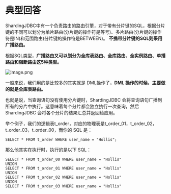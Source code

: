 # 典型回答

ShardingJDBC中有一个负责路由的路由引擎，对于带有分片键的SQL，根据分片键的不同可以划分为单片路由(分片键的操作符是等号)、多片路由(分片键的操作符是IN)和范围路由(分片键的操作符是BETWEEN)。 **不携带分片键的SQL则采用广播路由。**

根据SQL类型，**广播路由又可以划分为全库表路由、全库路由、全实例路由、单播路由和阻断路由这5种类型。**

![image.png](https://cdn.nlark.com/yuque/0/2024/png/5378072/1716628862663-ea6c457d-ea08-4445-96b2-2275b0ac36ff.png#averageHue=%23f9f9f8&clientId=ua179908c-94de-4&from=paste&height=775&id=uc0c744be&originHeight=775&originWidth=1046&originalType=binary&ratio=1&rotation=0&showTitle=false&size=127402&status=done&style=none&taskId=ude2ae0d3-661b-48b6-ac7b-9f51d5e8cf4&title=&width=1046)

一般来说，我们用的是比较多的其实就是 DML操作了，**DML 操作的时候，主要做的就是全库表路由。**

也就是说，当查询语句没有使用分片键时，ShardingJDBC 会将查询语句广播到所有的分片中执行。这意味着每个分片都会独立执行一次查询，然后 ShardingJDBC 会将各个分片的结果汇总并返回给应用。

举个例子，我们的逻辑表t_order，对应的物理表是t_order_01，t_order_02，t_order_03，t_order_00，而你的 SQL 是：
```
SELECT * FROM t_order WHERE user_name = "Hollis";
```

那么他其实在执行时，执行的是以下 SQL：

```
SELECT * FROM t_order_00 WHERE user_name = "Hollis"
UNION
SELECT * FROM t_order_01 WHERE user_name = "Hollis"
UNION
SELECT * FROM t_order_02 WHERE user_name = "Hollis"
UNION
SELECT * FROM t_order_03 WHERE user_name = "Hollis"
```

